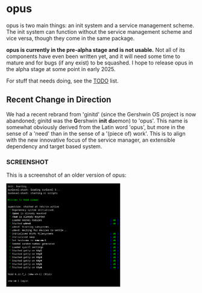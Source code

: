 # opus

opus is two main things: an init system and a service management scheme. The
init system can function without the service management scheme and vice versa,
though they come in the same package.

**opus is currently in the pre-alpha stage and is not usable.** Not all of its
components have even been written yet, and it will need some time to mature and
for bugs (if any exist) to be squashed. I hope to release opus in the alpha
stage at some point in early 2025.

For stuff that needs doing, see the [TODO](TODO.md) list.

## Recent Change in Direction

We had a recent rebrand from 'ginitd' (since the Gershwin OS project is now
abandoned; ginitd was the **G**ershwin **init** **d**aemon) to 'opus'. This name
is somewhat obviously derived from the Latin word 'opus', but more in the sense
of a 'need' than in the sense of a '(piece of) work'. This is to align with the
new innovative focus of the service manager, an extensible dependency and target
based system.

### SCREENSHOT

This is a screenshot of an older version of opus:

<img src="screenshot.png" style="width: 60%;"/>
